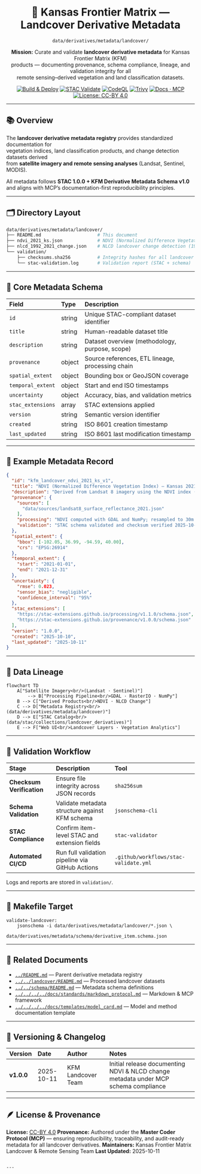 <div align="center">

# 🌿 Kansas Frontier Matrix — Landcover Derivative Metadata  
`data/derivatives/metadata/landcover/`

**Mission:** Curate and validate **landcover derivative metadata** for Kansas Frontier Matrix (KFM)  
products — documenting provenance, schema compliance, lineage, and validation integrity for all  
remote sensing–derived vegetation and land classification datasets.

[![Build & Deploy](https://img.shields.io/github/actions/workflow/status/bartytime4life/Kansas-Frontier-Matrix/site.yml?label=Build%20%26%20Deploy)](../../../../../.github/workflows/site.yml)
[![STAC Validate](https://img.shields.io/badge/STAC-validate-blue)](../../../../../.github/workflows/stac-validate.yml)
[![CodeQL](https://img.shields.io/github/actions/workflow/status/bartytime4life/Kansas-Frontier-Matrix/codeql.yml?label=CodeQL)](../../../../../.github/workflows/codeql.yml)
[![Trivy](https://img.shields.io/badge/Container-Scan-informational)](../../../../../.github/workflows/trivy.yml)
[![Docs · MCP](https://img.shields.io/badge/Docs-MCP-blue)](../../../../../docs/)
[![License: CC-BY 4.0](https://img.shields.io/badge/License-CC--BY%204.0-lightgrey)](../../../../../LICENSE)

</div>

---

## 📚 Overview

The **landcover derivative metadata registry** provides standardized documentation for  
vegetation indices, land classification products, and change detection datasets derived  
from **satellite imagery and remote sensing analyses** (Landsat, Sentinel, MODIS).

All metadata follows **STAC 1.0.0 + KFM Derivative Metadata Schema v1.0**  
and aligns with MCP’s documentation-first reproducibility principles.

---

## 🗂️ Directory Layout
```bash
data/derivatives/metadata/landcover/
├── README.md                     # This document
├── ndvi_2021_ks.json             # NDVI (Normalized Difference Vegetation Index)
├── nlcd_1992_2021_change.json    # NLCD landcover change detection (1992–2021)
└── validation/
    ├── checksums.sha256          # Integrity hashes for all landcover metadata JSONs
    └── stac-validation.log       # Validation report (STAC + schema)
````

---

## 🧩 Core Metadata Schema

| Field             | Type   | Description                                      |
| :---------------- | :----- | :----------------------------------------------- |
| `id`              | string | Unique STAC-compliant dataset identifier         |
| `title`           | string | Human-readable dataset title                     |
| `description`     | string | Dataset overview (methodology, purpose, scope)   |
| `provenance`      | object | Source references, ETL lineage, processing chain |
| `spatial_extent`  | object | Bounding box or GeoJSON coverage                 |
| `temporal_extent` | object | Start and end ISO timestamps                     |
| `uncertainty`     | object | Accuracy, bias, and validation metrics           |
| `stac_extensions` | array  | STAC extensions applied                          |
| `version`         | string | Semantic version identifier                      |
| `created`         | string | ISO 8601 creation timestamp                      |
| `last_updated`    | string | ISO 8601 last modification timestamp             |

---

## 🧠 Example Metadata Record

```json
{
  "id": "kfm_landcover_ndvi_2021_ks_v1",
  "title": "NDVI (Normalized Difference Vegetation Index) — Kansas 2021",
  "description": "Derived from Landsat 8 imagery using the NDVI index (B5 - B4)/(B5 + B4).",
  "provenance": {
    "sources": [
      "data/sources/landsat8_surface_reflectance_2021.json"
    ],
    "processing": "NDVI computed with GDAL and NumPy; resampled to 30m grid (EPSG:26914)",
    "validation": "STAC schema validated and checksum verified 2025-10-10"
  },
  "spatial_extent": {
    "bbox": [-102.05, 36.99, -94.59, 40.00],
    "crs": "EPSG:26914"
  },
  "temporal_extent": {
    "start": "2021-01-01",
    "end": "2021-12-31"
  },
  "uncertainty": {
    "rmse": 0.023,
    "sensor_bias": "negligible",
    "confidence_interval": "95%"
  },
  "stac_extensions": [
    "https://stac-extensions.github.io/processing/v1.1.0/schema.json",
    "https://stac-extensions.github.io/provenance/v1.0.0/schema.json"
  ],
  "version": "1.0.0",
  "created": "2025-10-10",
  "last_updated": "2025-10-11"
}
```

---

## 🧭 Data Lineage

```mermaid
flowchart TD
    A["Satellite Imagery<br/>(Landsat · Sentinel)"]
        --> B["Processing Pipeline<br/>GDAL · RasterIO · NumPy"]
    B --> C["Derived Products<br/>NDVI · NLCD Change"]
    C --> D["Metadata Registry<br/>(data/derivatives/metadata/landcover)"]
    D --> E["STAC Catalog<br/>(data/stac/collections/landcover_derivatives)"]
    E --> F["Web UI<br/>Landcover Layers · Vegetation Analytics"]
```

---

## 🧪 Validation Workflow

| Stage                     | Description                                     | Tool                                  |
| :------------------------ | :---------------------------------------------- | :------------------------------------ |
| **Checksum Verification** | Ensure file integrity across JSON records       | `sha256sum`                           |
| **Schema Validation**     | Validate metadata structure against KFM schema  | `jsonschema-cli`                      |
| **STAC Compliance**       | Confirm item-level STAC and extension fields    | `stac-validator`                      |
| **Automated CI/CD**       | Run full validation pipeline via GitHub Actions | `.github/workflows/stac-validate.yml` |

Logs and reports are stored in `validation/`.

---

## 🔧 Makefile Target

```make
validate-landcover:
	jsonschema -i data/derivatives/metadata/landcover/*.json \
	           data/derivatives/metadata/schema/derivative_item.schema.json
```

---

## 🧩 Related Documents

* [`../README.md`](../README.md) — Parent derivative metadata registry
* [`../../landcover/README.md`](../../landcover/README.md) — Processed landcover datasets
* [`../../schema/README.md`](../../schema/README.md) — Metadata schema definitions
* [`../../../../docs/standards/markdown_protocol.md`](../../../../docs/standards/markdown_protocol.md) — Markdown & MCP framework
* [`../../../../docs/templates/model_card.md`](../../../../docs/templates/model_card.md) — Model and method documentation template

---

## 🧾 Versioning & Changelog

| Version    | Date       | Author             | Notes                                                                               |
| :--------- | :--------- | :----------------- | :---------------------------------------------------------------------------------- |
| **v1.0.0** | 2025-10-11 | KFM Landcover Team | Initial release documenting NDVI & NLCD change metadata under MCP schema compliance |

---

## 🪶 License & Provenance

**License:** [CC-BY 4.0](../../../../../LICENSE)
**Provenance:** Authored under the **Master Coder Protocol (MCP)** — ensuring reproducibility, traceability,
and audit-ready metadata for all landcover derivatives.
**Maintainers:** Kansas Frontier Matrix Landcover & Remote Sensing Team
**Last Updated:** 2025-10-11

```

---
